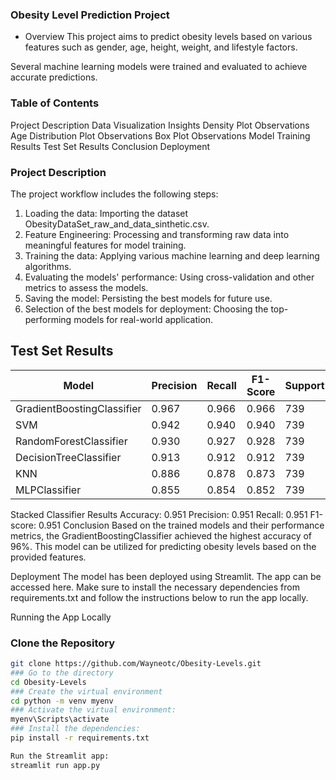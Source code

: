 ### Obesity Level Prediction Project
- Overview
This project aims to predict obesity levels based on various features such as gender, age, height, weight, and lifestyle factors.

Several machine learning models were trained and evaluated to achieve accurate predictions.

### Table of Contents
Project Description
Data Visualization Insights
Density Plot Observations
Age Distribution Plot Observations
Box Plot Observations
Model Training Results
Test Set Results
Conclusion
Deployment
### Project Description
The project workflow includes the following steps:

1. Loading the data: Importing the dataset ObesityDataSet_raw_and_data_sinthetic.csv.
2. Feature Engineering: Processing and transforming raw data into meaningful features for model training.
3. Training the data: Applying various machine learning and deep learning algorithms.
4. Evaluating the models' performance: Using cross-validation and other metrics to assess the models.
5. Saving the model: Persisting the best models for future use.
6. Selection of the best models for deployment: Choosing the top-performing models for real-world application.

## Test Set Results
| Model                       | Precision | Recall | F1-Score | Support | Accuracy |
|-----------------------------|-----------|--------|----------|---------|----------|
| GradientBoostingClassifier  | 0.967     | 0.966  | 0.966    | 739     | 0.966    |
| SVM                         | 0.942     | 0.940  | 0.940    | 739     | 0.940    |
| RandomForestClassifier      | 0.930     | 0.927  | 0.928    | 739     | 0.927    |
| DecisionTreeClassifier      | 0.913     | 0.912  | 0.912    | 739     | 0.912    |
| KNN                         | 0.886     | 0.878  | 0.873    | 739     | 0.878    |
| MLPClassifier               | 0.855     | 0.854  | 0.852    | 739     | 0.854    |

Stacked Classifier Results
Accuracy: 0.951
Precision: 0.951
Recall: 0.951
F1-score: 0.951
Conclusion
Based on the trained models and their performance metrics, the GradientBoostingClassifier achieved the highest accuracy of 96%. This model can be utilized for predicting obesity levels based on the provided features.

Deployment
The model has been deployed using Streamlit. The app can be accessed here. Make sure to install the necessary dependencies from requirements.txt and follow the instructions below to run the app locally.

Running the App Locally
### Clone the Repository
```sh
git clone https://github.com/Wayneotc/Obesity-Levels.git
### Go to the directory
cd Obesity-Levels
### Create the virtual environment
cd python -m venv myenv
### Activate the virtual environment:
myenv\Scripts\activate
### Install the dependencies:
pip install -r requirements.txt

Run the Streamlit app:
streamlit run app.py
